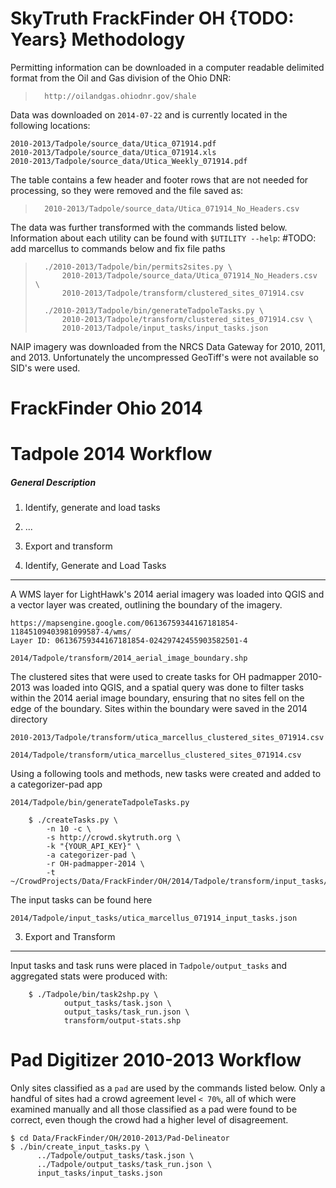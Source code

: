 SkyTruth FrackFinder OH {TODO: Years} Methodology
=================================================


Permitting information can be downloaded in a computer readable delimited
format from the Oil and Gas division of the Ohio DNR:

>       http://oilandgas.ohiodnr.gov/shale

Data was downloaded on `2014-07-22` and is currently located in the following
locations:

    2010-2013/Tadpole/source_data/Utica_071914.pdf
    2010-2013/Tadpole/source_data/Utica_071914.xls
    2010-2013/Tadpole/source_data/Utica_Weekly_071914.pdf

The table contains a few header and footer rows that are not needed for
processing, so they were removed and the file saved as:

>       2010-2013/Tadpole/source_data/Utica_071914_No_Headers.csv

The data was further transformed with the commands listed below.  Information
about each utility can be found with `$UTILITY --help`:
\#TODO: add marcellus to commands below and fix file paths

>       ./2010-2013/Tadpole/bin/permits2sites.py \
>           2010-2013/Tadpole/source_data/Utica_071914_No_Headers.csv \
>           2010-2013/Tadpole/transform/clustered_sites_071914.csv
>
>       ./2010-2013/Tadpole/bin/generateTadpoleTasks.py \
>           2010-2013/Tadpole/transform/clustered_sites_071914.csv \
>           2010-2013/Tadpole/input_tasks/input_tasks.json

NAIP imagery was downloaded from the NRCS Data Gateway for 2010, 2011, and 2013.
Unfortunately the uncompressed GeoTiff's were not available so SID's were used.




FrackFinder Ohio 2014
=====================



Tadpole 2014 Workflow
=====================

##### General Description #####

1. Identify, generate and load tasks
2. ...
3. Export and transform


1. Identify, Generate and Load Tasks
------------------------------------

A WMS layer for LightHawk's 2014 aerial imagery was loaded into QGIS and a vector layer was created, outlining the boundary of the imagery.

	https://mapsengine.google.com/06136759344167181854-11845109403981099587-4/wms/
	Layer ID: 06136759344167181854-02429742455903582501-4

	2014/Tadpole/transform/2014_aerial_image_boundary.shp

The clustered sites that were used to create tasks for OH padmapper 2010-2013 was loaded into QGIS,  and a spatial query was done to filter tasks within the 2014 aerial image boundary, ensuring that no sites fell on the edge of the boundary. Sites within the boundary were saved in the 2014 directory

	
	2010-2013/Tadpole/transform/utica_marcellus_clustered_sites_071914.csv

	2014/Tadpole/transform/utica_marcellus_clustered_sites_071914.csv

Using a following tools and methods, new tasks were created and added to a categorizer-pad app 

	2014/Tadpole/bin/generateTadpoleTasks.py

        $ ./createTasks.py \
            -n 10 -c \
            -s http://crowd.skytruth.org \ 
            -k "{YOUR_API_KEY}" \
            -a categorizer-pad \
            -r OH-padmapper-2014 \
            -t ~/CrowdProjects/Data/FrackFinder/OH/2014/Tadpole/transform/input_tasks/utica_marcellus_071914_input_tasks.json

The input tasks can be found here

	2014/Tadpole/input_tasks/utica_marcellus_071914_input_tasks.json


3. Export and Transform
-----------------------

Input tasks and task runs were placed in `Tadpole/output_tasks` and aggregated stats were produced with:

        $ ./Tadpole/bin/task2shp.py \
                output_tasks/task.json \
                output_tasks/task_run.json \
                transform/output-stats.shp

 
Pad Digitizer 2010-2013 Workflow
================================

Only sites classified as a `pad` are used by the commands listed below.  Only a
handful of sites had a crowd agreement level `< 70%`, all of which were examined
manually and all those classified as a pad were found to be correct, even though
the crowd had a higher level of disagreement.

    $ cd Data/FrackFinder/OH/2010-2013/Pad-Delineator
    $ ./bin/create_input_tasks.py \
          ../Tadpole/output_tasks/task.json \
          ../Tadpole/output_tasks/task_run.json \
          input_tasks/input_tasks.json
